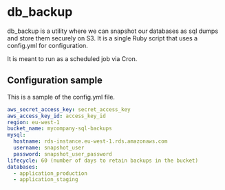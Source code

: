 # db_backup

db_backup is a utility where we can snapshot our databases as sql dumps and store them securely on S3.
It is a single Ruby script that uses a config.yml for configuration.

It is meant to run as a scheduled job via Cron.

## Configuration sample

This is a sample of the config.yml file.

``` yml
aws_secret_access_key: secret_access_key
aws_access_key_id: access_key_id
region: eu-west-1
bucket_name: mycompany-sql-backups
mysql:
  hostname: rds-instance.eu-west-1.rds.amazonaws.com
  username: snapshot_user
  password: snapshot_user_password
lifecycle: 60 (number of days to retain backups in the bucket)
databases:
  - application_production
  - application_staging
```